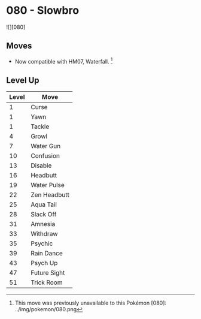 # 080 - Slowbro
![][080]

## Moves

 - Now compatible with HM07, Waterfall. [^1]

## Level Up

Level | Move
---   | ---
  1   | Curse
  1   | Yawn
  1   | Tackle
  4   | Growl
  7   | Water Gun
 10   | Confusion
 13   | Disable
 16   | Headbutt
 19   | Water Pulse
 22   | Zen Headbutt
 25   | Aqua Tail
 28   | Slack Off
 31   | Amnesia
 33   | Withdraw
 35   | Psychic
 39   | Rain Dance
 43   | Psych Up
 47   | Future Sight
 51   | Trick Room

[^1]: This move was previously unavailable to this Pokémon
[080]: ../img/pokemon/080.png
